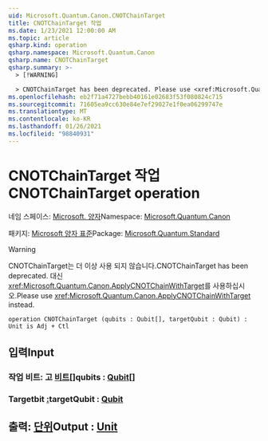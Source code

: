 ```yaml
---
uid: Microsoft.Quantum.Canon.CNOTChainTarget
title: CNOTChainTarget 작업
ms.date: 1/23/2021 12:00:00 AM
ms.topic: article
qsharp.kind: operation
qsharp.namespace: Microsoft.Quantum.Canon
qsharp.name: CNOTChainTarget
qsharp.summary: >-
  > [!WARNING]

  > CNOTChainTarget has been deprecated. Please use <xref:Microsoft.Quantum.Canon.ApplyCNOTChainWithTarget> instead.
ms.openlocfilehash: eb2f71a4727bebb40161e02683f53f080824c715
ms.sourcegitcommit: 71605ea9cc630e84e7ef29027e1f0ea06299747e
ms.translationtype: MT
ms.contentlocale: ko-KR
ms.lasthandoff: 01/26/2021
ms.locfileid: "98840931"
---
```

# <a name="cnotchaintarget-operation"></a><span data-ttu-id="9a781-102">CNOTChainTarget 작업</span><span class="sxs-lookup"><span data-stu-id="9a781-102">CNOTChainTarget operation</span></span>

<span data-ttu-id="9a781-103">네임 스페이스: [Microsoft. 양자](xref:Microsoft.Quantum.Canon)</span><span class="sxs-lookup"><span data-stu-id="9a781-103">Namespace: [Microsoft.Quantum.Canon](xref:Microsoft.Quantum.Canon)</span></span>

<span data-ttu-id="9a781-104">패키지: [Microsoft 양자 표준](https://nuget.org/packages/Microsoft.Quantum.Standard)</span><span class="sxs-lookup"><span data-stu-id="9a781-104">Package: [Microsoft.Quantum.Standard](https://nuget.org/packages/Microsoft.Quantum.Standard)</span></span>


> [!WARNING]
> <span data-ttu-id="9a781-105">CNOTChainTarget는 더 이상 사용 되지 않습니다.</span><span class="sxs-lookup"><span data-stu-id="9a781-105">CNOTChainTarget has been deprecated.</span></span> <span data-ttu-id="9a781-106">대신 <xref:Microsoft.Quantum.Canon.ApplyCNOTChainWithTarget>를 사용하십시오.</span><span class="sxs-lookup"><span data-stu-id="9a781-106">Please use <xref:Microsoft.Quantum.Canon.ApplyCNOTChainWithTarget> instead.</span></span>



```qsharp
operation CNOTChainTarget (qubits : Qubit[], targetQubit : Qubit) : Unit is Adj + Ctl
```


## <a name="input"></a><span data-ttu-id="9a781-107">입력</span><span class="sxs-lookup"><span data-stu-id="9a781-107">Input</span></span>

### <a name="qubits--qubit"></a><span data-ttu-id="9a781-108">작업 비트: 고 [비트](xref:microsoft.quantum.lang-ref.qubit)[]</span><span class="sxs-lookup"><span data-stu-id="9a781-108">qubits : [Qubit](xref:microsoft.quantum.lang-ref.qubit)[]</span></span>




### <a name="targetqubit--qubit"></a><span data-ttu-id="9a781-109">Targetbit [:](xref:microsoft.quantum.lang-ref.qubit)</span><span class="sxs-lookup"><span data-stu-id="9a781-109">targetQubit : [Qubit](xref:microsoft.quantum.lang-ref.qubit)</span></span>





## <a name="output--unit"></a><span data-ttu-id="9a781-110">출력: [단위](xref:microsoft.quantum.lang-ref.unit)</span><span class="sxs-lookup"><span data-stu-id="9a781-110">Output : [Unit](xref:microsoft.quantum.lang-ref.unit)</span></span>

